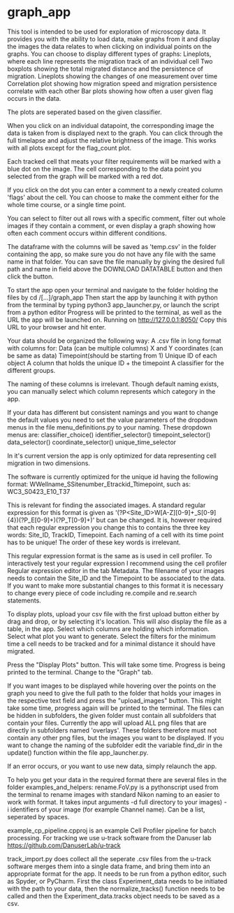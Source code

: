# graph_app

This tool is intended to be used for exploration of microscopy data.
It provides you with the ability to load data, make graphs from it and display the images the data relates to
when clicking on individual points on the graphs.
You can choose to display different types of graphs:
Lineplots, where each line represents the migration track of an individual cell
Two boxplots showing the total migrated distance and the persistence of migration.
Lineplots showing the changes of one measurement over time
Correlation plot showing how migration speed and migration persistence correlate with each other
Bar plots showing how often a user given flag occurs in the data.

The plots are seperated based on the given classifier.

When you click on an individual datapoint, the corresponding image the data is taken from is displayed next to the graph.
You can click through the full timelapse and adjust the relative brightness of the image.
This works with all plots except for the flag_count plot.

Each tracked cell that meats your filter requirements will be marked with a blue dot on the image. 
The cell corresponding to the data point you selected from the graph will be marked with a red dot.

If you click on the dot you can enter a comment to a newly created column 'flags' about the cell.
You can choose to make the comment either for the whole time course, or a single time point.

You can select to filter out all rows with a specific comment, filter out whole images if they contain a comment,
or even display a graph showing how often each comment occurs within different conditions.

The dataframe with the columns will be saved as 'temp.csv' in the folder containing the app, so make sure you do not
have any file with the same name in that folder.
You can save the file manually by giving the desired full path and name in field above the DOWNLOAD DATATABLE 
button and then click the button.


To start the app open your terminal and navigate to the folder holding the files by 
cd /[...]/graph_app
Then start the app by launching it with python from the terminal by typing
python3 app_launcher.py, or launch the script from a python editor
Progress will be printed to the terminal, as well as the URL the app will be launched on.
Running on http://127.0.0.1:8050/
Copy this URL to your browser and hit enter. 




Your data should be organized the following way:
A .csv file in long format with columns for:
Data (can be multiple columns)
X and Y coordinates (can be same as data)
Timepoint(should be starting from 1)
Unique ID of each object
A column that holds the unique ID + the timepoint
A classifier for the different groups.


The naming of these columns is irrelevant. Though default naming exists, you can manually select which column 
represents which category in the app.

If your data has different but consistent namings and you want to change the default values 
you need to set the value parameters of the dropdown menus in the file menu_definitions.py to your naming.
These dropdown menus are:
classifier_choice()
identifier_selector()
timepoint_selector()
data_selector()
coordinate_selector()
unique_time_selector


In it's current version the app is only optimized for data representing cell migration in two dimensions.

The software is currently optimized for the unique id having the following format:
WWellname_SSitenumber_Etrackid_Ttimepoint, such as:
WC3_S0423_E10_T37

This is relevant for finding the associated images.
A standard regular expression for this format is given as 
'(?P<Site_ID>W[A-Z][0-9]+_S[0-9]{4})(?P<TrackID>_E[0-9]+)(?P<Timepoint>_T[0-9]+)'
but can be changed.
It is, however required that each regular expression you change this to contains the three key words:
Site_ID, TrackID, Timepoint. 
Each naming of a cell with its time point has to be unique!
The order of these key words is irrelevant.

This regular expression format is the same as is used in cell profiler. 
To interactively test your regular expression I recommend using the cell profiler
Regular expression editor in the tab Metadata.
The filename of your images needs to contain the Site_ID and the Timepoint to be associated to the data.
If you want to make more substantial changes to this format  it is necessary to change every piece of code including re.compile
and re.search statements. 


To display plots, upload your csv file with the first upload button either by drag and drop, or by selecting
it's location.
This will also display the file as a table, in the app.
Select which columns are holding which information.
Select what plot you want to generate.
Select the filters for the minimum time a cell needs to be tracked and for a minimal distance it should have migrated.

Press the "Display Plots" button.
This will take some time. Progress is being printed to the terminal.
Change to the "Graph" tab.

If you want images to be displayed while hovering over the points on the graph you need to give the full path to the folder
that holds your images in the respective text field and press the "upload_images" button.
This might take some time, progress again will be printed to the terminal.
The files can be hidden in subfolders, the given folder must contain all subfolders that contain your files.
Currently the app will upload ALL png files that are directly in subfolders named 'overlays'. These folders therefore
must not contain any other png files, but the images you want to be displayed.
If you want to change the naming of the subfolder edit the variable find_dir in the update() function within 
the file app_launcher.py.


If an error occurs, or you want to use new data, simply relaunch the app.


To help you get your data in the required format there are several files
in the folder examples_and_helpers:
rename.FoV.py is a pythonscript used from the terminal to rename images with standard Nikon naming to an easier to work with format.
It takes input arguments
-d full directory to your images)
-i identifiers of your image (for example Channel name). Can be a list, seperated by spaces.

example_cp_pipeline.cpproj is an example Cell Profiler pipeline for batch processing.
For tracking we use u-track software from the Danuser lab 
https://github.com/DanuserLab/u-track

track_import.py does collect all the seperate .csv files from the u-track software merges them into a single data frame,
and bring them into an appropriate format for the app.
It needs to be run from a python editor, such as Spyder, or PyCharm.
First the class Experiment_data needs to be initiated with the path to your data, 
then the normalize_tracks() function needs to be called and then the Experiment_data.tracks object
needs to be saved as a csv.
